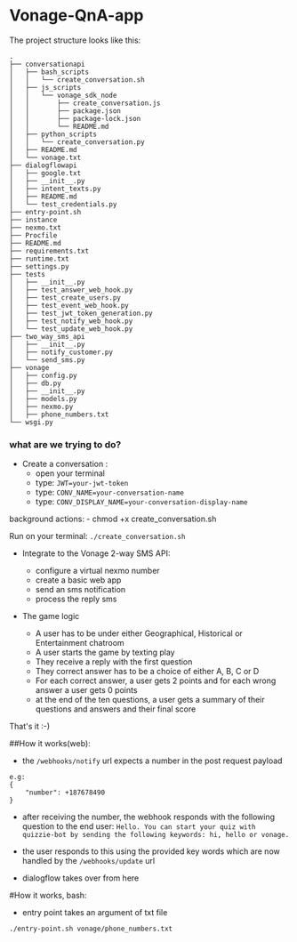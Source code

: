 # Vonage-QnA-app
The project structure looks like this:
```
.
├── conversationapi
│   ├── bash_scripts
│   │   └── create_conversation.sh
│   ├── js_scripts
│   │   └── vonage_sdk_node
│   │       ├── create_conversation.js
│   │       ├── package.json
│   │       ├── package-lock.json
│   │       └── README.md
│   ├── python_scripts
│   │   └── create_conversation.py
│   ├── README.md
│   └── vonage.txt
├── dialogflowapi
│   ├── google.txt
│   ├── __init__.py
│   ├── intent_texts.py
│   ├── README.md
│   └── test_credentials.py
├── entry-point.sh
├── instance
├── nexmo.txt
├── Procfile
├── README.md
├── requirements.txt
├── runtime.txt
├── settings.py
├── tests
│   ├── __init__.py
│   ├── test_answer_web_hook.py
│   ├── test_create_users.py
│   ├── test_event_web_hook.py
│   ├── test_jwt_token_generation.py
│   ├── test_notify_web_hook.py
│   └── test_update_web_hook.py
├── two_way_sms_api
│   ├── __init__.py
│   ├── notify_customer.py
│   └── send_sms.py
├── vonage
│   ├── config.py
│   ├── db.py
│   ├── __init__.py
│   ├── models.py
│   ├── nexmo.py
│   ├── phone_numbers.txt
└── wsgi.py
```

### what are we trying to do?
  - Create a conversation :
    - open your terminal
    - type: `JWT=your-jwt-token`
    - type: `CONV_NAME=your-conversation-name`
    - type: `CONV_DISPLAY_NAME=your-conversation-display-name`
    
   background actions:
    - chmod +x create_conversation.sh
   
   Run on your terminal: `./create_conversation.sh`
 
  -  Integrate to the Vonage 2-way SMS API:
     - configure a virtual nexmo number
     - create a basic web app
     - send an sms notification
     - process the reply sms
  
  - The game logic
    - A user has to be under either Geographical, Historical or Entertainment chatroom
    - A user starts the game by texting play
    - They receive a reply with the first question
    - They correct answer has to be a choice of either A, B, C or D
    - For each correct answer, a user gets 2 points and for each wrong answer a user gets 0 points
    - at the end of the ten questions, a user gets a summary of their questions and answers and their final score
    
  That's it :-)
 
 ##How it works(web):
 - the `/webhooks/notify` url expects a number in the post request payload
```
e.g:
{
    "number": +187678490
}
```
 - after receiving the number, the webhook responds with the following question to the 
 end user: `Hello. You can start your quiz with quizzie-bot by sending the following keywords: hi, hello or vonage.`

- the user responds to this using the provided key words which are now handled by the
`/webhooks/update` url

- dialogflow takes over from here
 
 #How it works, bash:
- entry point takes an argument of txt file
```
./entry-point.sh vonage/phone_numbers.txt
``` 
